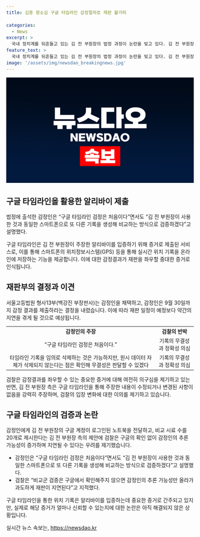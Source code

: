 ```yaml
---
title: 김용 항소심 구글 타임라인 감정절차로 재판 불가피

categories:
  - News
excerpt: >
  국내 정치계를 뒤흔들고 있는 김 전 부원장의 법정 과정이 논란을 빚고 있다. 김 전 부원장이 법원에 제출한 구글 타임라인 기록을 토대로 한 감정 절차가 9월까지 늘어나면서 재판 일정이 지연될 전망이다. 검찰은 이 기록의 무결성과 정확성을 의심하고 있지만, 김 전 부원장 측은 구글 타임라인을 통해 알리바이를 입증하고자 하고 있다. 재판부는 감정인에게 10개 이상의 시료를 제공해 9월 말까지 감정서를 제출할 것을 요청했으며, 김 전 부원장의 변호인 측은 구글 타임라인이 수정되거나 변경된 사항이 없을 것이라고 주장하고 있다.
feature_text: >
  국내 정치계를 뒤흔들고 있는 김 전 부원장의 법정 과정이 논란을 빚고 있다. 김 전 부원장이 법원에 제출한 구글 타임라인 기록을 토대로 한 감정 절차가 9월까지 늘어나면서 재판 일정이 지연될 전망이다. 검찰은 이 기록의 무결성과 정확성을 의심하고 있지만, 김 전 부원장 측은 구글 타임라인을 통해 알리바이를 입증하고자 하고 있다. 재판부는 감정인에게 10개 이상의 시료를 제공해 9월 말까지 감정서를 제출할 것을 요청했으며, 김 전 부원장의 변호인 측은 구글 타임라인이 수정되거나 변경된 사항이 없을 것이라고 주장하고 있다.
image: '/assets/img/newsdao_breakingnews.jpg'
---
```


<p><img src="/assets/img/newsdao_breakingnews.jpg" alt="ontimetimes 속보" /></p>

<h2 data-ke-size="size26">구글 타임라인을 활용한 알리바이 제출</h2>

<p data-ke-size="size16">법정에 출석한 감정인은 “구글 타임라인 검정은 처음이다”면서도 “김 전 부원장이 사용한 것과 동일한 스마트폰으로 또 다른 기록을 생성해 비교하는 방식으로 검증하겠다”고 설명했다.</p>

<p data-ke-size="size16">구글 타임라인은 김 전 부원장이 주장한 알리바이를 입증하기 위해 증거로 제출된 서비스로, 이를 통해 스마트폰의 위치정보시스템(GPS) 등을 통해 실시간 위치 기록을 온라인에 저장하는 기능을 제공합니다. 이에 대한 감정결과가 재판을 좌우할 중대한 증거로 인식됩니다.</p>

<h2 data-ke-size="size26">재판부의 결정과 이견</h2>

<p data-ke-size="size16">서울고등법원 형사13부(백강진 부장판사)는 감정인을 채택하고, 감정인은 9월 30일까지 감정 결과를 제출하라는 결정을 내렸습니다. 이에 따라 재판 일정이 예정보다 약간의 지연을 겪게 될 것으로 예상됩니다.</p>

<table>
<tbody>
<tr>
<td style="text-align: center; height: 17px;"><b>감정인의 주장</b></td>
<td style="text-align: center; height: 17px;"><b>검찰의 반박</b></td>
</tr>
<tr>
<td style="text-align: center; height: 17px;">“구글 타임라인 검정은 처음이다.”</td>
<td style="text-align: center; height: 17px;">기록의 무결성과 정확성 의심</td>
</tr>
<tr>
<td style="text-align: center; height: 17px;">타임라인 기록을 임의로 삭제하는 것은 가능하지만, 원시 데이터 자체가 삭제되지 않는다는 점은 확인해 무결성은 판달할 수 있겠다</td>
<td style="text-align: center; height: 17px;">기록의 무결성과 정확성 의심</td>
</tr>
</tbody>
</table>

<p data-ke-size="size16">검찰은 감정결과를 좌우할 수 있는 중요한 증거에 대해 여전히 의구심을 제기하고 있는 반면, 김 전 부원장 측은 구글 타임라인을 통해 주장한 내용이 수정되거나 변경된 사항이 없음을 강력히 주장하며, 검찰의 입장 변화에 대한 이의를 제기하고 있습니다.</p>

<h2 data-ke-size="size26">구글 타임라인의 검증과 논란</h2>

<p data-ke-size="size16">감정인에게 김 전 부원장의 구글 계정이 로그인된 노트북을 전달하고, 비교 시료 수를 20개로 제시한다는 김 전 부원장 측의 제안에 검찰은 구글의 확인 없이 감정인의 추론 가능성이 증가하며 지연될 수 있다는 우려를 제기했습니다.</p>

<ul>
<li>감정인은 “구글 타임라인 검정은 처음이다”면서도 “김 전 부원장이 사용한 것과 동일한 스마트폰으로 또 다른 기록을 생성해 비교하는 방식으로 검증하겠다”고 설명했다.</li>
<li>검찰은 “비교군 검증은 구글에서 확인해주지 않으면 감정인의 추론 가능성만 올라가 과도하게 재판이 지연된다”고 지적했다.</li>
</ul>

<p data-ke-size="size16">구글 타임라인을 통한 위치 기록은 알리바이를 입증하는데 중요한 증거로 간주되고 있지만, 실제로 해당 증거가 얼마나 신뢰할 수 있는지에 대한 논란은 아직 해결되지 않은 상황입니다.</p>
실시간 뉴스 속보는, <a href="https://newsdao.kr" rel="dofollow">https://newsdao.kr</a>


